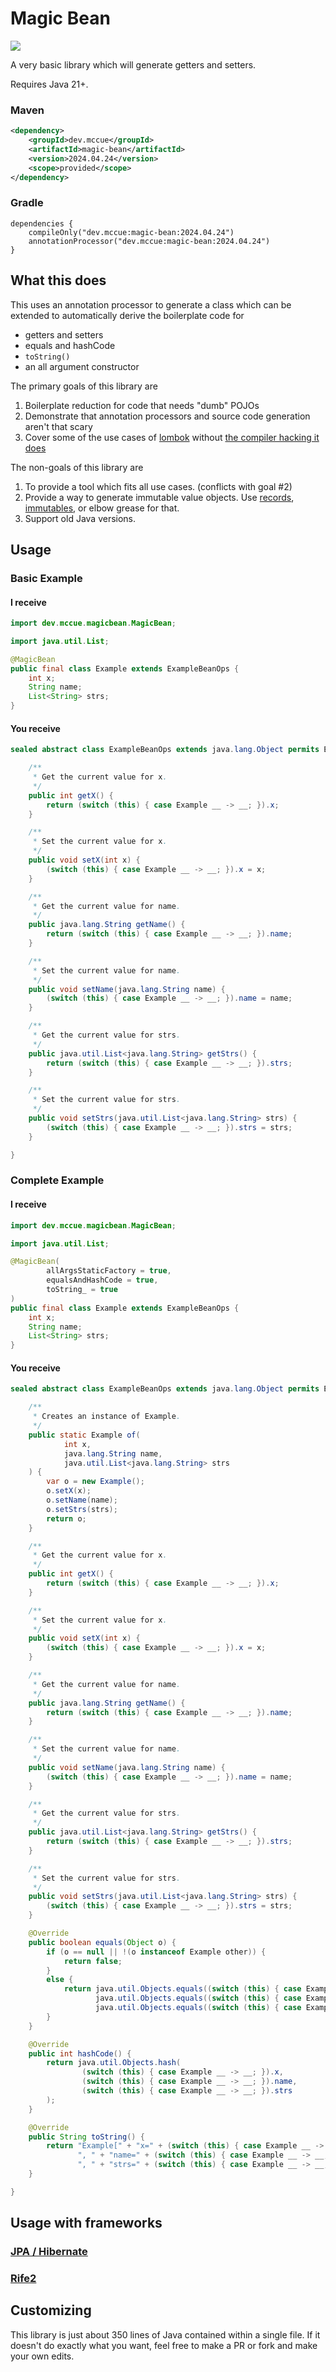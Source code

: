 # Magic Bean

<img src="./logo.png"></img>

A very basic library which will generate getters and setters.

Requires Java 21+.

### Maven

```xml
<dependency>
    <groupId>dev.mccue</groupId>
    <artifactId>magic-bean</artifactId>
    <version>2024.04.24</version>
    <scope>provided</scope>
</dependency>
```

### Gradle

```
dependencies {
    compileOnly("dev.mccue:magic-bean:2024.04.24")
    annotationProcessor("dev.mccue:magic-bean:2024.04.24")
}
```


## What this does
This uses an annotation processor to generate a class which can
be extended to automatically derive the boilerplate code for 
- getters and setters
- equals and hashCode
- `toString()`
- an all argument constructor

The primary goals of this library are
1. Boilerplate reduction for code that needs "dumb" POJOs
2. Demonstrate that annotation processors and source code 
generation aren't that scary
3. Cover some of the use cases of [lombok](https://projectlombok.org/) without
[the compiler hacking it does](https://github.com/projectlombok/lombok/issues/2681)

The non-goals of this library are
1. To provide a tool which fits all use cases. (conflicts with goal #2)
2. Provide a way to generate immutable value objects. Use [records](https://dev.java/learn/using-record-to-model-immutable-data/),
[immutables](https://immutables.github.io/), or elbow grease for that.
3. Support old Java versions.

## Usage

### Basic Example

#### I receive
```java
import dev.mccue.magicbean.MagicBean;

import java.util.List;

@MagicBean
public final class Example extends ExampleBeanOps {
    int x;
    String name;
    List<String> strs;
}
```

#### You receive
```java
sealed abstract class ExampleBeanOps extends java.lang.Object permits Example {

    /**
     * Get the current value for x.
     */
    public int getX() {
        return (switch (this) { case Example __ -> __; }).x;
    }

    /**
     * Set the current value for x.
     */
    public void setX(int x) {
        (switch (this) { case Example __ -> __; }).x = x;
    }

    /**
     * Get the current value for name.
     */
    public java.lang.String getName() {
        return (switch (this) { case Example __ -> __; }).name;
    }

    /**
     * Set the current value for name.
     */
    public void setName(java.lang.String name) {
        (switch (this) { case Example __ -> __; }).name = name;
    }

    /**
     * Get the current value for strs.
     */
    public java.util.List<java.lang.String> getStrs() {
        return (switch (this) { case Example __ -> __; }).strs;
    }

    /**
     * Set the current value for strs.
     */
    public void setStrs(java.util.List<java.lang.String> strs) {
        (switch (this) { case Example __ -> __; }).strs = strs;
    }

}
```

### Complete Example

#### I receive 
```java
import dev.mccue.magicbean.MagicBean;

import java.util.List;

@MagicBean(
        allArgsStaticFactory = true,
        equalsAndHashCode = true,
        toString_ = true
)
public final class Example extends ExampleBeanOps {
    int x;
    String name;
    List<String> strs;
}
```

#### You receive
```java 
sealed abstract class ExampleBeanOps extends java.lang.Object permits Example {

    /**
     * Creates an instance of Example.
     */
    public static Example of(
            int x,
            java.lang.String name,
            java.util.List<java.lang.String> strs
    ) {
        var o = new Example();
        o.setX(x);
        o.setName(name);
        o.setStrs(strs);
        return o;
    }

    /**
     * Get the current value for x.
     */
    public int getX() {
        return (switch (this) { case Example __ -> __; }).x;
    }

    /**
     * Set the current value for x.
     */
    public void setX(int x) {
        (switch (this) { case Example __ -> __; }).x = x;
    }

    /**
     * Get the current value for name.
     */
    public java.lang.String getName() {
        return (switch (this) { case Example __ -> __; }).name;
    }

    /**
     * Set the current value for name.
     */
    public void setName(java.lang.String name) {
        (switch (this) { case Example __ -> __; }).name = name;
    }

    /**
     * Get the current value for strs.
     */
    public java.util.List<java.lang.String> getStrs() {
        return (switch (this) { case Example __ -> __; }).strs;
    }

    /**
     * Set the current value for strs.
     */
    public void setStrs(java.util.List<java.lang.String> strs) {
        (switch (this) { case Example __ -> __; }).strs = strs;
    }

    @Override
    public boolean equals(Object o) {
        if (o == null || !(o instanceof Example other)) {
            return false;
        }
        else {
            return java.util.Objects.equals((switch (this) { case Example __ -> __; }).x, other.x) &&
                   java.util.Objects.equals((switch (this) { case Example __ -> __; }).name, other.name) &&
                   java.util.Objects.equals((switch (this) { case Example __ -> __; }).strs, other.strs);
        }
    }

    @Override
    public int hashCode() {
        return java.util.Objects.hash(
                (switch (this) { case Example __ -> __; }).x,
                (switch (this) { case Example __ -> __; }).name,
                (switch (this) { case Example __ -> __; }).strs
        );
    }

    @Override
    public String toString() {
        return "Example[" + "x=" + (switch (this) { case Example __ -> __; }).x +
               ", " + "name=" + (switch (this) { case Example __ -> __; }).name +
               ", " + "strs=" + (switch (this) { case Example __ -> __; }).strs + "]";
    }

}
```

## Usage with frameworks
### [JPA / Hibernate](./usage/jpa.md)
### [Rife2](./usage/rife2.md)


## Customizing
This library is just about 350 lines of Java contained within a single file.
If it doesn't do exactly what you want, feel free to make a PR or fork and
make your own edits.
